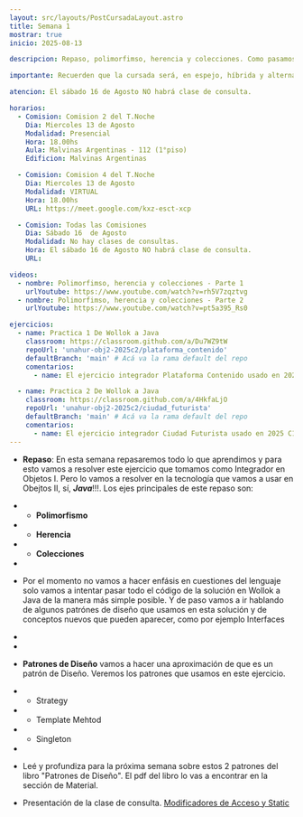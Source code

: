 ```yaml
---
layout: src/layouts/PostCursadaLayout.astro
title: Semana 1
mostrar: true
inicio: 2025-08-13

descripcion: Repaso, polimorfimso, herencia y colecciones. Como pasamos de Wollok a Java.

importante: Recuerden que la cursada será, en espejo, híbrida y alternada. Es espejo porque para todos las comisiones se dan los mismos temas. Híbrida porque al clases presenciales y virtuales. Alternanda porque semana a semana cambia la modalidad de presencial a virtual y viceversa.

atencion: El sábado 16 de Agosto NO habrá clase de consulta.

horarios:
  - Comision: Comision 2 del T.Noche
    Dia: Miercoles 13 de Agosto
    Modalidad: Presencial
    Hora: 18.00hs
    Aula: Malvinas Argentinas - 112 (1°piso)
    Edificion: Malvinas Argentinas

  - Comision: Comision 4 del T.Noche
    Dia: Miercoles 13 de Agosto
    Modalidad: VIRTUAL
    Hora: 18.00hs
    URL: https://meet.google.com/kxz-esct-xcp

  - Comision: Todas las Comisiones
    Dia: Sábado 16  de Agosto
    Modalidad: No hay clases de consultas.
    Hora: El sábado 16 de Agosto NO habrá clase de consulta.
    URL:

videos:
  - nombre: Polimorfimso, herencia y colecciones - Parte 1
    urlYoutube: https://www.youtube.com/watch?v=rh5V7zqztvg
  - nombre: Polimorfimso, herencia y colecciones - Parte 2
    urlYoutube: https://www.youtube.com/watch?v=pt5a395_Rs0

ejercicios:
  - name: Practica 1 De Wollok a Java
    classroom: https://classroom.github.com/a/Du7WZ9tW
    repoUrl: 'unahur-obj2-2025c2/plataforma_contenido'
    defaultBranch: 'main' # Acá va la rama default del repo
    comentarios:
      - name: El ejercicio integrador Plataforma Contenido usado en 2025 C1. Resolver en Clase

  - name: Practica 2 De Wollok a Java
    classroom: https://classroom.github.com/a/4HkfaLjO
    repoUrl: 'unahur-obj2-2025c2/ciudad_futurista'
    defaultBranch: 'main' # Acá va la rama default del repo
    comentarios:
      - name: El ejercicio integrador Ciudad Futurista usado en 2025 C1. Resolver com Tarea de Alumnos
---
```


- **Repaso**: En esta semana repasaremos todo lo que aprendimos y para esto vamos a resolver este ejercicio que tomamos como Integrador en Objetos I. Pero lo vamos a resolver en la tecnología que vamos a usar en Obejtos II, sí, **_Java_**!!!. Los ejes principales de este repaso son:
- - **Polimorfismo**
- - **Herencia**
- - **Colecciones**
-
- Por el momento no vamos a hacer enfásis en cuestiones del lenguaje solo vamos a intentar pasar todo el código de la solución en Wollok a Java de la manera más simple posible. Y de paso vamos a ir hablando de algunos patrónes de diseño que usamos en esta solución y de conceptos nuevos que pueden aparecer, como por ejemplo Interfaces
-
-
- **Patrones de Diseño** vamos a hacer una aproximación de que es un patrón de Diseño. Veremos los patrones que usamos en este ejercicio.
- - Strategy
- - Template Mehtod
- - Singleton
-
- Leé y profundiza para la próxima semana sobre estos 2 patrones del libro "Patrones de Diseño". El pdf del libro lo vas a encontrar en la sección de Material.

- Presentación de la clase de consulta. <a href="https://docs.google.com/presentation/d/1ibjPE8sAEaFrQE72630plkaPokUE_H6M5Aw1ZBGBy2c/edit?slide=id.p#slide=id.p" target="_blank">Modificadores de Acceso y Static</a>
